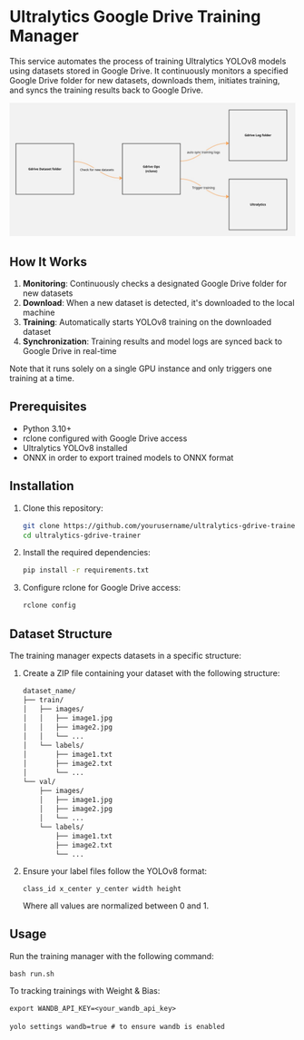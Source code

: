 # Ultralytics Google Drive Training Manager

This service automates the process of training Ultralytics YOLOv8 models using datasets stored in Google Drive. It continuously monitors a specified Google Drive folder for new datasets, downloads them, initiates training, and syncs the training results back to Google Drive.

![Ultralytics Google Drive Training Manager](assets/arch.jpg)

## How It Works

1. **Monitoring**: Continuously checks a designated Google Drive folder for new datasets
2. **Download**: When a new dataset is detected, it's downloaded to the local machine
3. **Training**: Automatically starts YOLOv8 training on the downloaded dataset
4. **Synchronization**: Training results and model logs are synced back to Google Drive in real-time

Note that it runs solely on a single GPU instance and only triggers one training at a time.

## Prerequisites

- Python 3.10+
- rclone configured with Google Drive access
- Ultralytics YOLOv8 installed
- ONNX in order to export trained models to ONNX format

## Installation

1. Clone this repository:
   ```bash
   git clone https://github.com/yourusername/ultralytics-gdrive-trainer.git
   cd ultralytics-gdrive-trainer
   ```

2. Install the required dependencies:
   ```bash
   pip install -r requirements.txt
   ```

3. Configure rclone for Google Drive access:
   ```bash
   rclone config
   ```

## Dataset Structure

The training manager expects datasets in a specific structure:

1. Create a ZIP file containing your dataset with the following structure:
   ```
   dataset_name/
   ├── train/
   │   ├── images/
   │   │   ├── image1.jpg
   │   │   ├── image2.jpg
   │   │   └── ...
   │   └── labels/
   │       ├── image1.txt
   │       ├── image2.txt
   │       └── ...
   └── val/
       ├── images/
       │   ├── image1.jpg
       │   ├── image2.jpg
       │   └── ...
       └── labels/
           ├── image1.txt
           ├── image2.txt
           └── ...
   ```

2. Ensure your label files follow the YOLOv8 format:
   ```
   class_id x_center y_center width height
   ```
   Where all values are normalized between 0 and 1.

## Usage

Run the training manager with the following command:
```
bash run.sh
```

To tracking trainings with Weight & Bias:
```
export WANDB_API_KEY=<your_wandb_api_key>

yolo settings wandb=true # to ensure wandb is enabled
```